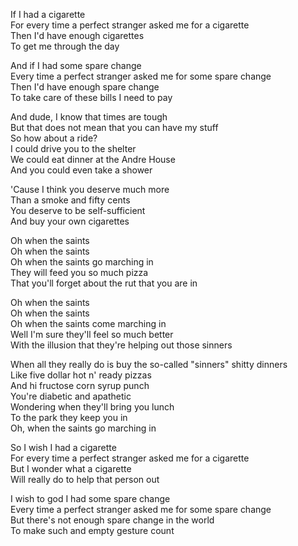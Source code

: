 If I had a cigarette  
For every time a perfect stranger asked me for a cigarette  
Then I'd have enough cigarettes  
To get me through the day

And if I had some spare change  
Every time a perfect stranger asked me for some spare change  
Then I'd have enough spare change  
To take care of these bills I need to pay

And dude, I know that times are tough  
But that does not mean that you can have my stuff  
So how about a ride?  
I could drive you to the shelter  
We could eat dinner at the Andre House  
And you could even take a shower

'Cause I think you deserve much more  
Than a smoke and fifty cents  
You deserve to be self-sufficient  
And buy your own cigarettes

Oh when the saints  
Oh when the saints  
Oh when the saints go marching in  
They will feed you so much pizza  
That you'll forget about the rut that you are in

Oh when the saints  
Oh when the saints  
Oh when the saints come marching in  
Well I'm sure they'll feel so much better  
With the illusion that they're helping out those sinners

When all they really do is buy the so-called "sinners" shitty dinners  
Like five dollar hot n' ready pizzas  
And hi fructose corn syrup punch  
You're diabetic and apathetic  
Wondering when they'll bring you lunch  
To the park they keep you in  
Oh, when the saints go marching in

So I wish I had a cigarette  
For every time a perfect stranger asked me for a cigarette  
But I wonder what a cigarette  
Will really do to help that person out

I wish to god I had some spare change  
Every time a perfect stranger asked me for some spare change  
But there's not enough spare change in the world  
To make such and empty gesture count